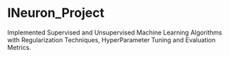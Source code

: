 # INeuron_Project
 Implemented Supervised and Unsupervised Machine Learning Algorithms with Regularization Techniques, HyperParameter Tuning and Evaluation Metrics.
